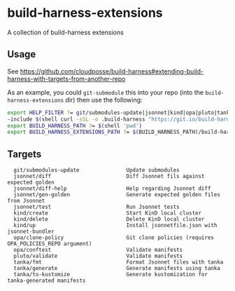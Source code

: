 # build-harness-extensions

A collection of build-harness extensions

## Usage

See https://github.com/cloudposse/build-harness#extending-build-harness-with-targets-from-another-repo


As an example, you could `git-submodule` this into your repo (into the `build-harness-extensions` dir) then use the following:

```sh
export HELP_FILTER ?= git/submodules-update|jsonnet|kind|opa|pluto|tanka
-include $(shell curl -sSL -o .build-harness "https://git.io/build-harness"; echo .build-harness)
export BUILD_HARNESS_PATH ?= $(shell 'pwd')
export BUILD_HARNESS_EXTENSIONS_PATH ?= $(BUILD_HARNESS_PATH)/build-harness-extensions
```

## Targets

```
  git/submodules-update               Update submodules
  jsonnet/diff                        Diff Jsonnet fils against expected golden 
  jsonnet/diff-help                   Help regarding Jsonnet diff
  jsonnet/gen-golden                  Generate expected golden files from Jsonnet
  jsonnet/test                        Run Jsonnet tests
  kind/create                         Start KinD local cluster
  kind/delete                         Delete KinD local cluster
  kind/up                             Install jsonnetfile.json with jsonnet-bundler
  opa/clone-policy                    Git clone policies (requires OPA_POLICIES_REPO argument)
  opa/conftest                        Validate manifests
  pluto/validate                      Validate manifests
  tanka/fmt                           Format Jsonnet files with tanka
  tanka/generate                      Generate manifests using tanka
  tanka/to-kustomize                  Generate kustomization for tanka-generated manifests
  ```
